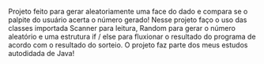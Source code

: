 Projeto feito para gerar aleatoriamente uma face do dado e compara se o palpite do usuário acerta o número gerado!
Nesse projeto faço o uso das classes importada Scanner para leitura, Random para gerar o número aleatório e uma
estrutura if / else para fluxionar o resultado do programa de acordo com o resultado do sorteio.
O projeto faz parte dos meus estudos autodidada de Java!
